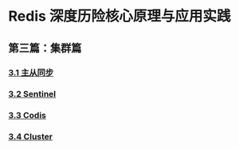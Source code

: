 # Redis 深度历险核心原理与应用实践

## 第三篇：集群篇

### [3.1 主从同步]()

### [3.2 Sentinel]()

### [3.3 Codis]()

### [3.4 Cluster]()